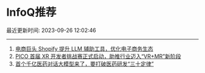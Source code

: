 # InfoQ推荐

最近更新时间: 2023-09-26 12:02:46

--- 
1. [电商巨头 Shopify 提升 LLM 辅助工具，优化电子商务生态](https://www.infoq.cn/article/uNJmOYLgQK062KPYFWDw) 
2. [PICO 首届 XR 开发者挑战赛正式启动，助推行业迈入“VR+MR”新阶段](https://www.infoq.cn/article/EjqbmPdv0fSvUkWqgZ2k) 
3. [首个千亿医药对话大模型来了，要打破医药研发“三十定律”](https://www.infoq.cn/article/0higrDEDX6Zs81dXCaSf) 
